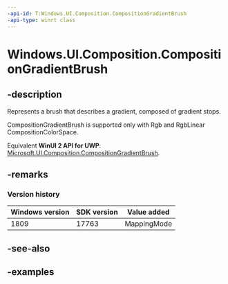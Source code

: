 ```yaml
---
-api-id: T:Windows.UI.Composition.CompositionGradientBrush
-api-type: winrt class
---
```


<!-- Class syntax.
public class CompositionGradientBrush : CompositionBrush, CompositionBrush
-->

# Windows.UI.Composition.CompositionGradientBrush

## -description

Represents a brush that describes a gradient, composed of gradient stops.

CompositionGradientBrush is supported only with Rgb and RgbLinear CompositionColorSpace.

Equivalent **WinUI 2 API for UWP**: [Microsoft.UI.Composition.CompositionGradientBrush](/windows/winui/api/microsoft.ui.composition.compositiongradientbrush).

## -remarks

### Version history

| Windows version | SDK version | Value added |
| -- | -- | -- |
| 1809 | 17763 | MappingMode |

## -see-also

## -examples

